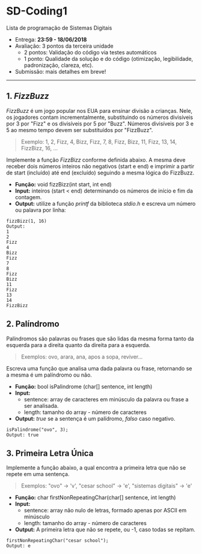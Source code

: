 # SD-Coding1
Lista de programação de Sistemas Digitais

- Entrega: **23:59 - 18/06/2018**
- Avaliação: 3 pontos da terceira unidade
  - 2 pontos: Validação do código via testes automáticos
  - 1 ponto: Qualidade da solução e do código (otimização, legibilidade, padronização, clareza, etc).
- Submissão: mais detalhes em breve!
-----------------------------------------------------------------------------------------------------------

## 1. *FizzBuzz* ##
*FizzBuzz* é um jogo popular nos EUA para ensinar divisão a crianças. Nele, os jogadores contam incrementalmente, substituindo os números divisíveis por 3 por "Fizz" e os divisíveis por 5 por "Buzz". Números divisíveis por 3 e 5 ao mesmo tempo devem ser substituídos por "FizzBuzz".
> Exemplo: 1, 2, Fizz, 4, Bizz, Fizz, 7, 8, Fizz, Bizz, 11, Fizz, 13, 14, FizzBizz, 16, ...

Implemente a função *FizzBizz* conforme definida abaixo. A mesma deve receber dois números inteiros não negativos (start e end) e imprimir a partir de start (incluído) até end (excluído) seguindo a mesma lógica do FizzBuzz.
- **Função:** void fizzBizz(int start, int end)
- **Input:** inteiros (start < end) determinando os números de início e fim da contagem.
- **Output:** utilize a função *printf* da biblioteca *stdio.h* e escreva um número ou palavra por linha:
```
fizzBizz(1, 16)
Output:
1
2
Fizz
4
Bizz
Fizz
7
8
Fizz
Bizz
11
Fizz
13
14
FizzBizz
```

## 2. Palíndromo ##
Palíndromos são palavras ou frases que são lidas da mesma forma tanto da esquerda para a direita quanto da direita para a esquerda.
> Exemplos: ovo, arara, ana, apos a sopa, reviver...

Escreva uma função que analisa uma dada palavra ou frase, retornando se a mesma é um palíndromo ou não.
- **Função:** bool isPalindrome (char[] sentence, int length)
- **Input:**
  - sentence: array de caracteres em minúsculo da palavra ou frase a ser analisada.
  - length: tamanho do array - número de caracteres
- **Output:** *true* se a sentença é um palídromo, *falso* caso negativo.
```
isPalindrome("ovo", 3);
Output: true
```

## 3. Primeira Letra Única ##
Implemente a função abaixo, a qual encontra a primeira letra que não se repete em uma sentença.
> Exemplos:
"ovo" -> 'v',
"cesar school" -> 'e',
"sistemas digitais" -> 'e'

- **Função:** char firstNonRepeatingChar(char[] sentence, int length)
- **Input:**
  - sentence: array não nulo de letras, formado apenas por ASCII em minúsculo
  - length: tamanho do array - número de caracteres
- **Output:** A primeira letra que não se repete, ou -1, caso todas se repitam.
```
firstNonRepeatingChar("cesar school");
Output: e
```
